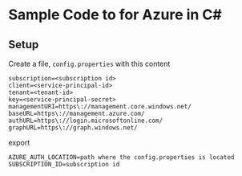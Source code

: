 # Sample Code to for Azure in C#

## Setup

Create a file, `config.properties` with this content

```
subscription=<subscription id>
client=<service-principal-id>
tenant=<tenant-id>
key=<service-principal-secret>
managementURI=https\://management.core.windows.net/
baseURL=https\://management.azure.com/
authURL=https\://login.microsoftonline.com/
graphURL=https\://graph.windows.net/
```

export

```
AZURE_AUTH_LOCATION=path where the config.properties is located
SUBSCRIPTION_ID=subscription id
```

